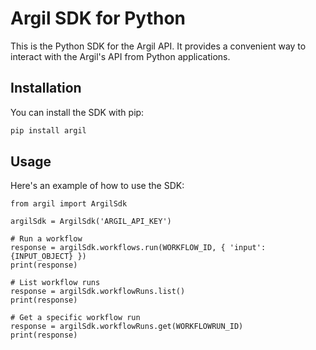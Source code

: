 # Argil SDK for Python

This is the Python SDK for the Argil API. It provides a convenient way to interact with the Argil's API from Python applications.

## Installation

You can install the SDK with pip:

```bash
pip install argil
```

## Usage

Here's an example of how to use the SDK:

```
from argil import ArgilSdk

argilSdk = ArgilSdk('ARGIL_API_KEY')

# Run a workflow
response = argilSdk.workflows.run(WORKFLOW_ID, { 'input': {INPUT_OBJECT} })
print(response)

# List workflow runs
response = argilSdk.workflowRuns.list()
print(response)

# Get a specific workflow run
response = argilSdk.workflowRuns.get(WORKFLOWRUN_ID)
print(response)
```
